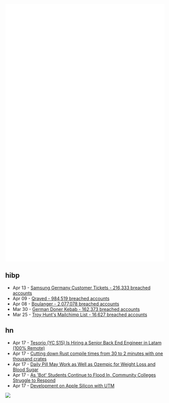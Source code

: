 ![Metrics](https://raw.githubusercontent.com/phixion/phixion/master/metrics.svg)

## hibp

<!--
for https://github.com/phixion/phixion/blob/main/.github/workflows/feeds.yml
-->
<!--START_SECTION:haveibeenpwnd-->
- Apr 13 - [Samsung Germany Customer Tickets - 216,333 breached accounts](https://haveibeenpwned.com/PwnedWebsites#SamsungGermany)
- Apr 09 - [Qraved - 984,519 breached accounts](https://haveibeenpwned.com/PwnedWebsites#Qraved)
- Apr 08 - [Boulanger - 2,077,078 breached accounts](https://haveibeenpwned.com/PwnedWebsites#Boulanger)
- Mar 30 - [German Doner Kebab - 162,373 breached accounts](https://haveibeenpwned.com/PwnedWebsites#GermanDonerKebab)
- Mar 25 - [Troy Hunt's Mailchimp List - 16,627 breached accounts](https://haveibeenpwned.com/PwnedWebsites#TroyHuntMailchimpList)
<!--END_SECTION:haveibeenpwnd-->

## hn

<!--
for https://github.com/phixion/phixion/blob/main/.github/workflows/feeds.yml
-->
<!--START_SECTION:hn-->
- Apr 17 - [Tesorio (YC S15) Is Hiring a Senior Back End Engineer in Latam (100% Remote)](https://www.tesorio.com/careers#job-openings)
- Apr 17 - [Cutting down Rust compile times from 30 to 2 minutes with one thousand crates](https://www.feldera.com/blog/cutting-down-rust-compile-times-from-30-to-2-minutes-with-one-thousand-crates)
- Apr 17 - [Daily Pill May Work as Well as Ozempic for Weight Loss and Blood Sugar](https://www.nytimes.com/2025/04/17/health/pill-glp-1-eli-lilly.html)
- Apr 17 - [As 'Bot' Students Continue to Flood In, Community Colleges Struggle to Respond](https://voiceofsandiego.org/2025/04/14/as-bot-students-continue-to-flood-in-community-colleges-struggle-to-respond/)
- Apr 17 - [Development on Apple Silicon with UTM](https://rkiselenko.dev/blog/development-on-mac-with-utm/development-on-mac-with-lima/)
<!--END_SECTION:hn-->

<!--
for https://yhype.me
-->
![](https://hit.yhype.me/github/profile?user_id=13013670)
